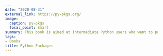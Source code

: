 ```yaml
---
date: "2020-08-31"
external_link: https://py-pkgs.org/
image:
  caption: py-pkgs
  focal_point: Smart
summary: This book is aimed at intermediate Python users who want to package up their code to share it with their collaborators (including their future selves) and the wider Python community. It’s scope and intent is inspired by the R packages book written by Hadley Wickham and Jenny Bryan. 
tags:
- Books
title: Python Packages
---
```

